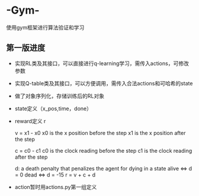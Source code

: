 # -Gym-
使用gym框架进行算法验证和学习
## 第一版进度
- 实现RL类及其接口，可以直接进行q-learning学习，需传入actions，可修改参数
- 实现Q-table类及其接口，可以方便调用，需传入合法actions和可哈希的state
- 做了对象序列化，存储训练后的RL对象
- state定义（x_pos,time，done）
- reward定义 r
 
    v = x1 - x0
    x0 is the x position before the step
    x1 is the x position after the step

    c = c0 - c1
    c0 is the clock reading before the step
    c1 is the clock reading after the step

    d: a death penalty that penalizes the agent for dying in a state
    alive ⇔ d = 0
    dead ⇔ d = -15
    r = v + c + d
- action暂时用actions.py第一组定义
